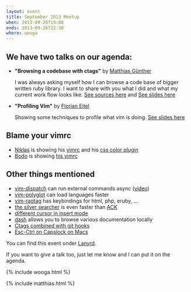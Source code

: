 ```yaml
---
layout: event
title: September 2013 Meetup
when: 2013-09-26T19:00
ends: 2013-09-26T22:30
where: wooga
---
```


## We have two talks on our agenda:



* **"Browsing a codebase with ctags"** by [Matthias Günther](https://twitter.com/wikimatze)

    I was always asking myself how I can browse a code base of bigger written ruby library. I want to share with you
    what I did and what my current work flow looks like. [See sources here](https://bitbucket.org/wikimatze/presentations/src/74438bf5788e85c15f04e4e36faa3aae2da703d2/slides.markdown?at=vim-autocompletion) and [See slides here](/data/vimberlin-2013-09_ctags.html)

* **"Profiling Vim"** by [Florian Eitel](http://feitel.indeedgeek.de/)

    Showing some techniques to profile what vim is doing. [See slides here](/data/vimberlin-2013-09_vimprofiling.html)


## Blame your vimrc

  * [Niklas](https://github.com/niklas)
    is showing his [vimrc](https://github.com/niklas/dotvim)
    and his [css color plugin](http://www.vim.org/scripts/script.php?script_id=2150)
  * [Bodo](http://bodotasche.de) is showing [his vimrc](https://github.com/bitboxer/dotfiles/blob/master/tilde/vimrc)


## Other things mentioned

  * [vim-dispatch](https://github.com/tpope/vim-dispatch) can run external commands async ([video](http://vimeo.com/63116209]))
  * [vim-polyglot](https://github.com/sheerun/vim-polyglot) can load languages faster
  * [vim-ragtag](http://www.vim.org/scripts/script.php?script_id=1896) has keybindings for html, php, eruby, ...
  * [the silver searcher](https://github.com/ggreer/the_silver_searcher) is even faster than [ACK](https://github.com/petdance/ack2)
  * [different cursor in insert mode](http://vim.wikia.com/wiki/Change_cursor_shape_in_different_modes)
  * [dash](http://kapeli.com/dash) allows you to browse various documentation locally
  * [Ctags combined with git hooks](http://tbaggery.com/2011/08/08/effortless-ctags-with-git.html)
  * [Esc-Ctrl on Capslock on Macs](http://stevelosh.com/blog/2012/10/a-modern-space-cadet/#controlescape)


You can find this event under [Lanyrd](http://lanyrd.com/crdqc).


If you want to give a talk too, just let me know and I can put it on the agenda.

{% include wooga.html %}

{% include matthias.html %}

